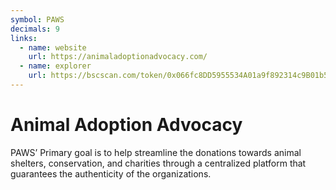 ```yaml
---
symbol: PAWS
decimals: 9
links:
  - name: website
    url: https://animaladoptionadvocacy.com/
  - name: explorer
    url: https://bscscan.com/token/0x066fc8DD5955534A01a9f892314c9B01b59A9C11
---
```


# Animal Adoption Advocacy

PAWS’ Primary goal is to help streamline the donations towards animal shelters, conservation, and charities through a centralized platform that guarantees the authenticity of the organizations.
